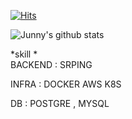 [![Hits](https://hits.seeyoufarm.com/api/count/incr/badge.svg?url=https%3A%2F%2Fgithub.com%2FJunnyjun%2Fhit-counter&count_bg=%2379C83D&title_bg=%23555555&icon=&icon_color=%23E7E7E7&title=hits&edge_flat=false)](https://hits.seeyoufarm.com)  

![Junny's github stats](https://github-readme-stats.vercel.app/api?username=Junnyjun&show_icons=true)


*skill *     
 BACKEND : SRPING   
 
 INFRA : DOCKER AWS K8S    
 
 DB : POSTGRE , MYSQL     
 
 


